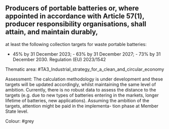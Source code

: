 ## Producers of portable batteries or, where appointed in accordance with Article 57(1), producer responsibility organisations, shall attain, and maintain durably,
at least the following collection targets for waste portable batteries:
- 45% by 31 December 2023; - 63% by 31 December 2027; - 73% by 31 December 2030. Regulation (EU) 2023/1542

Thematic area: #TA3_Industrial_strategy_for_a_clean_and_circular_economy

Assessment: The calculation methodology is under development and these targets will be updated accordingly, whilst maintaining the same level of ambition.
Currently, there is no robust data to assess the distance to the targets (e.g. due to new types of batteries entering in the markets, longer lifetime of batteries, new applications).
Assuming the ambition of the targets, attention might be paid in the implementa- tion phase at Member State level.

Colour: #grey